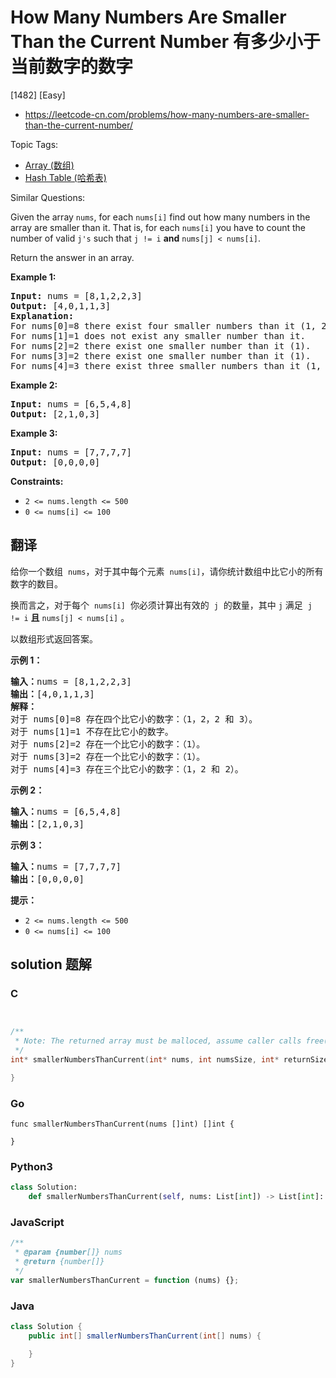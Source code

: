 # How Many Numbers Are Smaller Than the Current Number 有多少小于当前数字的数字

[1482] [Easy]

- https://leetcode-cn.com/problems/how-many-numbers-are-smaller-than-the-current-number/

Topic Tags:

- [Array (数组)](https://leetcode-cn.com/tag/array/)
- [Hash Table (哈希表)](https://leetcode-cn.com/tag/hash-table/)

Similar Questions:

Given the array `nums`, for each `nums[i]` find out how many numbers in the array are smaller than it. That is, for each `nums[i]` you have to count the number of valid `j's` such that `j != i` **and** `nums[j] < nums[i]`.

Return the answer in an array.

**Example 1:**

<pre><strong>Input:</strong> nums = [8,1,2,2,3]
<strong>Output:</strong> [4,0,1,1,3]
<strong>Explanation:</strong> 
For nums[0]=8 there exist four smaller numbers than it (1, 2, 2 and 3). 
For nums[1]=1 does not exist any smaller number than it.
For nums[2]=2 there exist one smaller number than it (1). 
For nums[3]=2 there exist one smaller number than it (1). 
For nums[4]=3 there exist three smaller numbers than it (1, 2 and 2).
</pre>

**Example 2:**

<pre><strong>Input:</strong> nums = [6,5,4,8]
<strong>Output:</strong> [2,1,0,3]
</pre>

**Example 3:**

<pre><strong>Input:</strong> nums = [7,7,7,7]
<strong>Output:</strong> [0,0,0,0]
</pre>

**Constraints:**

- `2 <= nums.length <= 500`
- `0 <= nums[i] <= 100`

## 翻译

给你一个数组  `nums`，对于其中每个元素  `nums[i]`，请你统计数组中比它小的所有数字的数目。

换而言之，对于每个  `nums[i]`  你必须计算出有效的  `j`  的数量，其中 `j` 满足  `j != i` **且** `nums[j] < nums[i]` 。

以数组形式返回答案。

**示例 1：**

<pre><strong>输入：</strong>nums = [8,1,2,2,3]
<strong>输出：</strong>[4,0,1,1,3]
<strong>解释：</strong> 
对于 nums[0]=8 存在四个比它小的数字：（1，2，2 和 3）。 
对于 nums[1]=1 不存在比它小的数字。
对于 nums[2]=2 存在一个比它小的数字：（1）。 
对于 nums[3]=2 存在一个比它小的数字：（1）。 
对于 nums[4]=3 存在三个比它小的数字：（1，2 和 2）。
</pre>

**示例 2：**

<pre><strong>输入：</strong>nums = [6,5,4,8]
<strong>输出：</strong>[2,1,0,3]
</pre>

**示例 3：**

<pre><strong>输入：</strong>nums = [7,7,7,7]
<strong>输出：</strong>[0,0,0,0]
</pre>

**提示：**

- `2 <= nums.length <= 500`
- `0 <= nums[i] <= 100`

## solution 题解

### C

```c


/**
 * Note: The returned array must be malloced, assume caller calls free().
 */
int* smallerNumbersThanCurrent(int* nums, int numsSize, int* returnSize){

}
```

### Go

```golang
func smallerNumbersThanCurrent(nums []int) []int {

}
```

### Python3

```python
class Solution:
    def smallerNumbersThanCurrent(self, nums: List[int]) -> List[int]:
```

### JavaScript

```javascript
/**
 * @param {number[]} nums
 * @return {number[]}
 */
var smallerNumbersThanCurrent = function (nums) {};
```

### Java

```java
class Solution {
    public int[] smallerNumbersThanCurrent(int[] nums) {

    }
}
```
